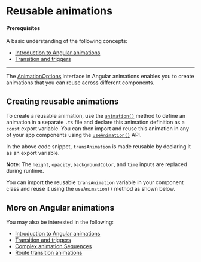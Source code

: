 # Reusable animations

#### Prerequisites

A basic understanding of the following concepts:

* [Introduction to Angular animations](guide/animations)
* [Transition and triggers](guide/transition-and-triggers)

<hr>

The [AnimationOptions](api/animations/AnimationOptions) interface in Angular animations enables you to create animations that you can reuse across different components.

## Creating reusable animations

To create a reusable animation, use the [`animation()`](api/animations/animation) method to define an animation in a separate `.ts` file and declare this animation definition as a `const` export variable. You can then import and reuse this animation in any of your app components using the [`useAnimation()`](api/animations/useAnimation) API.

<code-example path="animations/src/app/animations.ts" header="src/app/animations.ts" region="reusable" language="typescript"></code-example>

In the above code snippet, `transAnimation` is made reusable by declaring it as an export variable.

<div class="alert is-helpful">

**Note:** The `height`, `opacity`, `backgroundColor`, and `time` inputs are replaced during runtime.
</div>

You can import the reusable `transAnimation` variable in your component class and reuse it using the `useAnimation()` method as shown below.

<code-example path="animations/src/app/open-close.component.3.ts" header="src/app/open-close.component.ts" region="reusable" language="typescript"></code-example>

## More on Angular animations

You may also be interested in the following:

* [Introduction to Angular animations](guide/animations)
* [Transition and triggers](guide/transition-and-triggers)
* [Complex animation Sequences](guide/complex-animation-sequences)
* [Route transition animations](guide/route-animations)
